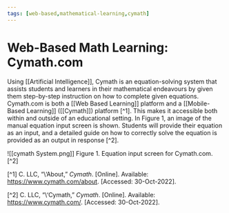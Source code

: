 ```yaml
---
tags: [web-based,mathematical-learning,cymath]
---
```


# Web-Based Math Learning: Cymath.com 

Using [[Artificial Intelligence]], Cymath is an equation-solving system that assists students and learners in their mathematical endeavours by given them step-by-step instruction on how to complete given equations.  Cymath.com is both a [[Web Based Learning]] platform and a [[Mobile-Based Learning]] ([[Cymath]]) platform [^1].  This makes it accessible both within and outside of an educational setting.  In Figure 1, an image of the manual equation input screen is shown.  Students will provide their equation as an input, and a detailed guide on how to correctly solve the equation is provided as an output in response [^2].

![[cymath System.png]]
Figure 1. Equation input screen for Cymath.com. [^2]

[^1] C. LLC, “\‘About,” _Cymath_. [Online]. Available: https://www.cymath.com/about. [Accessed: 30-Oct-2022].

[^2] C. LLC, “\‘Cymath,” _Cymath_. [Online]. Available: https://www.cymath.com/. [Accessed: 30-Oct-2022].

